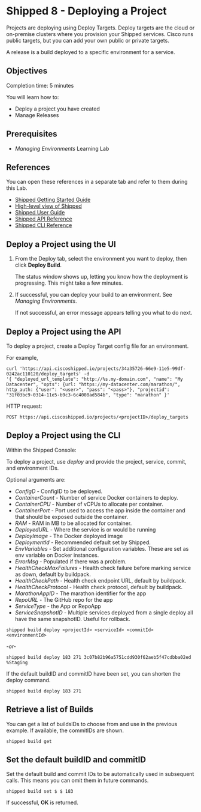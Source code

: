# Shipped 8 - Deploying a Project

Projects are deploying using Deploy Targets. Deploy targets are the cloud or on-premise clusters where you provision your Shipped services. Cisco runs public targets, but you can  add your own public or private targets.

A release is a build deployed to a specific environment for a service.

## Objectives
Completion time: 5 minutes

You will learn how to:

- Deploy a project you have created
- Manage Releases


## Prerequisites

- *Managing Environments* Learning Lab




## References
You can open these references in a separate tab and refer to them during this Lab.


- <a href="https://developer.cisco.com/site/shipped/" target="_blank">Shipped Getting Started Guide</a>  
- <a href="https://cisco.jiveon.com/docs/DOC-811787" target="_blank">High-level view of Shipped</a> 
- <a href="https://developer.cisco.com/site/shipped/" target="_blank">Shipped User Guide</a>  
- <a href="https://ciscoshipped.io/shipped/api-docs/build/index.html" target="_blank">Shipped API Reference</a>  
- <a href="https://developer.cisco.com/site/shipped/" target="_blank">Shipped CLI Reference</a>  



## Deploy a Project using the UI

1. From the Deploy tab, select the environment you want to deploy, then click **Deploy Build**.

	The status window shows up, letting you know how the deployment is progressing. This might take a few minutes.

2. If successful, you can deploy your build to an environment. See *Managing Environments*.

	If not successful, an error message appears telling you what to do next.





## Deploy a Project using the API

To deploy a project, create a Deploy Target config file for an environment.

For example,

	curl 'https://api.ciscoshipped.io/projects/34a35726-66e9-11e5-99df-0242ac110120/deploy_targets' -d 
	'{ "deployed_url_template": "http://%s.my-domain.com", "name": "My Datacenter", "opts": {url: "https://my-datacenter.com/marathon/", http_auth: {"user": "<user>", "pass": "<pass>"}, "projectid": "31f03bc9-0314-11e5-b9c3-6c4008ad584b", "type": "marathon" }'

HTTP request:

	POST https://api.ciscoshipped.io/projects/<projectID>/deploy_targets


## Deploy a Project using the CLI

Within the Shipped Console:

To deploy a project, use *deploy* and provide the project, service, commit, and environment IDs.

Optional arguments are:

- *ConfigD*  - ConfigID to be deployed.
- *ContainerCount* - Number of service Docker containers to deploy.
- *ContainerCPU*  - Number of vCPUs to allocate per container.
- *ContainerPort*  - Port used to access the app inside the container and that should be exposed outside the container.
- *RAM* -  RAM in MB to be allocated for container.
- *DeployedURL* -  Where the service is or would be running
- *DeployImage*  - The Docker deployed image
- *DeploymentId* -  Recommended default set by Shipped.
- *EnvVariables*  - Set additional configuration variables. These are set as env variable on Docker instances.
- *ErrorMsg*  - Populated if there was a problem.  
- *HealthCheckMaxFailures* -  Health check failure before marking service as down, default by buildpack.
- *HealthCheckPath*  - Health check endpoint URL, default by buildpack.
- *HealthCheckProtocol* -  Health check protocol, default by buildpack.
- *MarathonAppID* -  The marathon identifier for the app
- *RepoURL* -  The GitHub repo for the app
- *ServiceType*  - the App or RepoApp
- *ServiceSnapshotID*  - Multiple services deployed from a single deploy all have the same snapshotID. Useful for rollback.


<!-- inserted so the following renders correctly -->


	shipped build deploy <projectId> <serviceId> <commitId> <environmentId>


*-or-*

	shipped build deploy 183 271 3c07b82b96a5751cdd930f62aeb5f47cdbba02ed %Staging

If the default buildID and commitID have been set, you can shorten the deploy command.

	shipped build deploy 183 271


## Retrieve a list of Builds

You can get a list of buildsIDs to choose from and use in the previous example. If available, the commitIDs are shown.

	shipped build get 




## Set the default buildID and commitID

Set the default build and commit IDs to be automatically used in subsequent calls. This means you can omit them in future commands.

	shipped build set $ $ 183

If successful, **OK** is returned.


